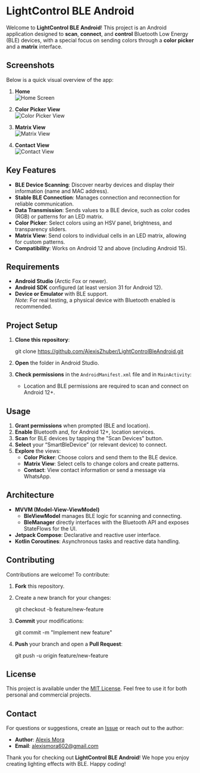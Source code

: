# LightControl BLE Android

Welcome to **LightControl BLE Android**! This project is an Android application designed to **scan**, **connect**, and **control** Bluetooth Low Energy (BLE) devices, with a special focus on sending colors through a **color picker** and a **matrix** interface.

## Screenshots

Below is a quick visual overview of the app:

1. **Home**  
   ![Home Screen](./images/Home.jpg)

2. **Color Picker View**  
   ![Color Picker View](./images/ColorPickerView.jpg)

3. **Matrix View**  
   ![Matrix View](./images/MatrixView.jpg)

4. **Contact View**  
   ![Contact View](./images/ContactView.jpg)

## Key Features

- **BLE Device Scanning**: Discover nearby devices and display their information (name and MAC address).
- **Stable BLE Connection**: Manages connection and reconnection for reliable communication.
- **Data Transmission**: Sends values to a BLE device, such as color codes (RGB) or patterns for an LED matrix.
- **Color Picker**: Select colors using an HSV panel, brightness, and transparency sliders.
- **Matrix View**: Send colors to individual cells in an LED matrix, allowing for custom patterns.
- **Compatibility**: Works on Android 12 and above (including Android 15).

## Requirements

- **Android Studio** (Arctic Fox or newer).
- **Android SDK** configured (at least version 31 for Android 12).
- **Device or Emulator** with BLE support.  
  *Note*: For real testing, a physical device with Bluetooth enabled is recommended.

## Project Setup

1. **Clone this repository**:
   
   git clone https://github.com/AlexisZhuber/LightControlBleAndroid.git

2. **Open** the folder in Android Studio.
3. **Check permissions** in the `AndroidManifest.xml` file and in `MainActivity`:
   - Location and BLE permissions are required to scan and connect on Android 12+.

## Usage

1. **Grant permissions** when prompted (BLE and location).
2. **Enable** Bluetooth and, for Android 12+, location services.
3. **Scan** for BLE devices by tapping the "Scan Devices" button.
4. **Select** your “SmartBleDevice” (or relevant device) to connect.
5. **Explore** the views:
   - **Color Picker**: Choose colors and send them to the BLE device.
   - **Matrix View**: Select cells to change colors and create patterns.
   - **Contact**: View contact information or send a message via WhatsApp.

## Architecture

- **MVVM (Model-View-ViewModel)**  
  - **BleViewModel** manages BLE logic for scanning and connecting.  
  - **BleManager** directly interfaces with the Bluetooth API and exposes StateFlows for the UI.
- **Jetpack Compose**: Declarative and reactive user interface.
- **Kotlin Coroutines**: Asynchronous tasks and reactive data handling.

## Contributing

Contributions are welcome! To contribute:

1. **Fork** this repository.
2. Create a new branch for your changes:
   
   git checkout -b feature/new-feature
   
3. **Commit** your modifications:
   
   git commit -m "Implement new feature"
   
4. **Push** your branch and open a **Pull Request**:
   
   git push -u origin feature/new-feature
   

## License

This project is available under the [MIT License](./LICENSE). Feel free to use it for both personal and commercial projects.

## Contact

For questions or suggestions, create an [Issue](https://github.com/AlexisZhuber/LightControlBleAndroid/issues) or reach out to the author:
- **Author**: [Alexis Mora](https://github.com/AlexisMora)  
- **Email**: alexismora602@gmail.com

Thank you for checking out **LightControl BLE Android**! We hope you enjoy creating lighting effects with BLE. Happy coding!
